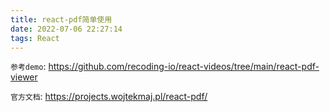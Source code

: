 ```yaml
---
title: react-pdf简单使用
date: 2022-07-06 22:27:14
tags: React
---
```


`参考demo`: https://github.com/recoding-io/react-videos/tree/main/react-pdf-viewer

`官方文档`: https://projects.wojtekmaj.pl/react-pdf/


